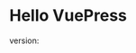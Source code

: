 # Hello VuePress

<RedDiv>version: <Version /></RedDiv>

<script setup>
import RedDiv from '@/components/RedDiv.vue';
</script>